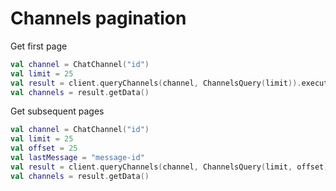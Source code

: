 # Channels pagination

Get first page

```kotlin
val channel = ChatChannel("id")
val limit = 25
val result = client.queryChannels(channel, ChannelsQuery(limit)).execute()
val channels = result.getData()
```

Get subsequent pages

```kotlin
val channel = ChatChannel("id")
val limit = 25
val offset = 25
val lastMessage = "message-id"
val result = client.queryChannels(channel, ChannelsQuery(limit, offset)).execute()
val channels = result.getData()
```